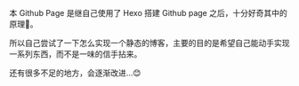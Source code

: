 本 Github Page 是继自己使用了 Hexo 搭建 Github page 之后，十分好奇其中的原理🤔。

所以自己尝试了一下怎么实现一个静态的博客，主要的目的是希望自己能动手实现一系列东西，而不是一味的信手拈来。

还有很多不足的地方，会逐渐改进...😊
